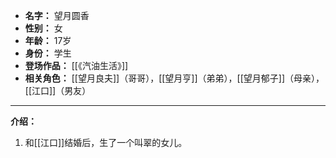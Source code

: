 
- **名字：** 望月圆香
- **性别：** 女
- **年龄：** 17岁
- **身份：** 学生
- **登场作品：** [[《汽油生活》]]
- **相关角色：** [[望月良夫]]（哥哥），[[望月亨]]（弟弟），[[望月郁子]]（母亲），[[江口]]（男友）

---

**介绍：** 

1. 和[[江口]]结婚后，生了一个叫翠的女儿。
